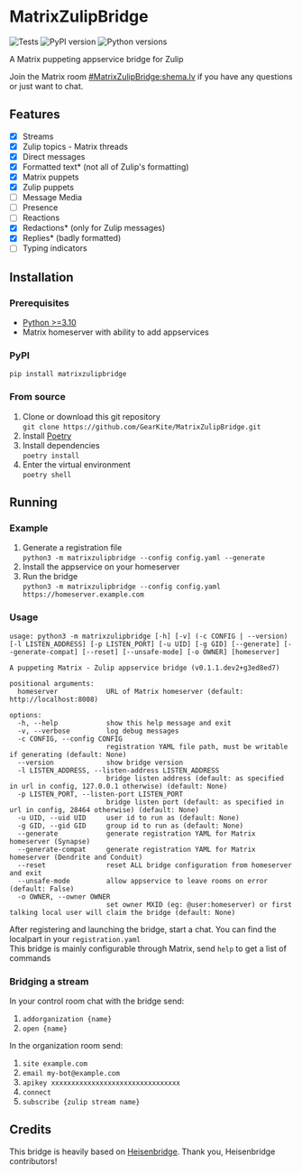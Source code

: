 # MatrixZulipBridge

![Tests](https://github.com/GearKite/MatrixZulipBridge/actions/workflows/tests.yml/badge.svg)
![PyPI version](https://img.shields.io/pypi/v/matrixzulipbridge.svg)
![Python versions](https://img.shields.io/pypi/pyversions/matrixzulipbridge.svg)

A Matrix puppeting appservice bridge for Zulip

Join the Matrix room [#MatrixZulipBridge:shema.lv](https://matrix.to/#/#matrixzulipbridge:shema.lv) if you have any questions or just want to chat.

## Features

- [x] Streams
- [x] Zulip topics - Matrix threads
- [x] Direct messages
- [x] Formatted text\* (not all of Zulip's formatting)
- [x] Matrix puppets
- [x] Zulip puppets
- [ ] Message Media
- [ ] Presence
- [ ] Reactions
- [x] Redactions\* (only for Zulip messages)
- [x] Replies\* (badly formatted)
- [ ] Typing indicators

## Installation

### Prerequisites

- [Python >=3.10](https://wiki.python.org/moin/BeginnersGuide/Download)
- Matrix homeserver with ability to add appservices

### PyPI

`pip install matrixzulipbridge`

### From source

1. Clone or download this git repository  
   `git clone https://github.com/GearKite/MatrixZulipBridge.git`
2. Install [Poetry](https://python-poetry.org/docs/#installation)
3. Install dependencies  
   `poetry install`
4. Enter the virtual environment  
   `poetry shell`

## Running

### Example

1. Generate a registration file  
   `python3 -m matrixzulipbridge --config config.yaml --generate`
2. Install the appservice on your homeserver
3. Run the bridge  
   `python3 -m matrixzulipbridge --config config.yaml https://homeserver.example.com`

### Usage

```shell
usage: python3 -m matrixzulipbridge [-h] [-v] (-c CONFIG | --version) [-l LISTEN_ADDRESS] [-p LISTEN_PORT] [-u UID] [-g GID] [--generate] [--generate-compat] [--reset] [--unsafe-mode] [-o OWNER] [homeserver]

A puppeting Matrix - Zulip appservice bridge (v0.1.1.dev2+g3ed8ed7)

positional arguments:
  homeserver            URL of Matrix homeserver (default: http://localhost:8008)

options:
  -h, --help            show this help message and exit
  -v, --verbose         log debug messages
  -c CONFIG, --config CONFIG
                        registration YAML file path, must be writable if generating (default: None)
  --version             show bridge version
  -l LISTEN_ADDRESS, --listen-address LISTEN_ADDRESS
                        bridge listen address (default: as specified in url in config, 127.0.0.1 otherwise) (default: None)
  -p LISTEN_PORT, --listen-port LISTEN_PORT
                        bridge listen port (default: as specified in url in config, 28464 otherwise) (default: None)
  -u UID, --uid UID     user id to run as (default: None)
  -g GID, --gid GID     group id to run as (default: None)
  --generate            generate registration YAML for Matrix homeserver (Synapse)
  --generate-compat     generate registration YAML for Matrix homeserver (Dendrite and Conduit)
  --reset               reset ALL bridge configuration from homeserver and exit
  --unsafe-mode         allow appservice to leave rooms on error (default: False)
  -o OWNER, --owner OWNER
                        set owner MXID (eg: @user:homeserver) or first talking local user will claim the bridge (default: None)
```

After registering and launching the bridge, start a chat. You can find the localpart in your `registration.yaml`  
This bridge is mainly configurable through Matrix, send `help` to get a list of commands

### Bridging a stream

In your control room chat with the bridge send:

1.  `addorganization {name}`
2.  `open {name}`

In the organization room send:

1. `site example.com`
2. `email my-bot@example.com`
3. `apikey xxxxxxxxxxxxxxxxxxxxxxxxxxxxxxxx`
4. `connect`
5. `subscribe {zulip stream name}`

## Credits

This bridge is heavily based on [Heisenbridge](https://github.com/hifi/heisenbridge). Thank you, Heisenbridge contributors!

